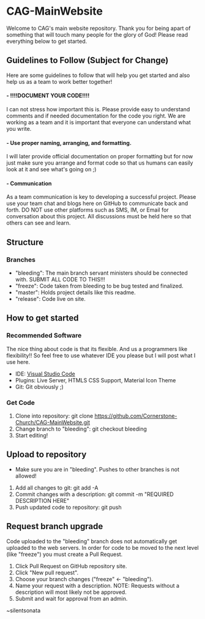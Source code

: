 # CAG-MainWebsite
Welcome to CAG's main website repository. Thank you for being apart of something that will touch many people for the glory of God! Please read everything below to get started.

## Guidelines to Follow (Subject for Change)
Here are some guidelines to follow that will help you get started and also help us as a team to work better together!
#### - !!!!DOCUMENT YOUR CODE!!!!
I can not stress how important this is. Please provide easy to understand comments and if needed documentation for the code you right. We are working as a team and it is important that everyone can understand what you write.
#### - Use proper naming, arranging, and formatting.
I will later provide official documentation on proper formatting but for now just make sure you arrange and format code so that us humans can easily look at it and see what's going on ;)
#### - Communication
As a team communication is key to developing a successful project. Please use your team chat and blogs here on GitHub to communicate back and forth. DO NOT use other platforms such as SMS, IM, or Email for conversation about this project. All discussions must be held here so that others can see and learn.

## Structure
### Branches
 - "bleeding": The main branch servant ministers should be connected with. SUBMIT ALL CODE TO THIS!!!
 - "freeze": Code taken from bleeding to be bug tested and finalized.
 - "master": Holds project details like this readme.
 - "release": Code live on site.

## How to get started
### Recommended Software
The nice thing about code is that its flexible. And us a programmers like flexibility!! So feel free to use whatever IDE you please but I will post what I use here.
- IDE: [Visual Studio Code](https://code.visualstudio.com/)
- Plugins: Live Server, HTMLS CSS Support, Material Icon Theme
- Git: Git obviously ;)

### Get Code
1. Clone into repository: git clone https://github.com/Cornerstone-Church/CAG-MainWebsite.git
2. Change branch to "bleeding": git checkout bleeding
3. Start editing!
 
## Upload to repository
 - Make sure you are in "bleeding". Pushes to other branches is not allowed!
1. Add all changes to git: git add -A
2. Commit changes with a description: git commit -m "REQUIRED DESCRIPTION HERE"
3. Push updated code to repository: git push

## Request branch upgrade
Code uploaded to the "bleeding" branch does not automatically get uploaded to the web servers. In order for code to be moved to the next level (like "freeze") you must create a Pull Request.
1. Click Pull Request on GitHub repository site.
2. Click "New pull request".
3. Choose your branch changes ("freeze" <- "bleeding").
4. Name your request with a description.
NOTE: Requests without a description will most likely not be approved.
5. Submit and wait for approval from an admin.

~silentsonata
